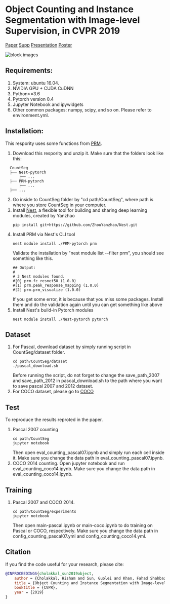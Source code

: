 # Object Counting and Instance Segmentation with Image-level Supervision, in CVPR 2019

[Paper](https://arxiv.org/abs/1903.02494) [Supp]() [Presentation]() [Poster]()

![block images](https://github.com/GuoleiSun/CountSeg/blob/master/demo/images/block.png)


## Requirements:
1. System: ubuntu 16.04. 
2. NVIDIA GPU + CUDA CuDNN
3. Python>=3.6
4. Pytorch version 0.4 
5. Jupyter Notebook and ipywidgets 
6. Other common packages: numpy, scipy, and so on. Please refer to environment.yml.

## Installation:
This respority uses some functions from [PRM](https://github.com/ZhouYanzhao/PRM).
1. Download this respority and unzip it. Make sure that the folders look like this:
```
  CountSeg
  ├── Nest-pytorch
      ├── ...
  ├── PRM-pytorch
      ├── ...
  ├── ...
```
2. Go inside to CountSeg folder by "cd path/CountSeg", where path is where you store CountSeg in your computer.
3. Install [Nest](https://github.com/ZhouYanzhao/Nest), a flexible tool for building and sharing deep learning modules, created by Yanzhao
   ```
   pip install git+https://github.com/ZhouYanzhao/Nest.git
   ```
4. Install PRM via Nest's CLI tool
   ```
   nest module install ./PRM-pytorch prm
   ```
   Validate the installation by "nest module list --filter prm", you should see something like this.
   ```
   ## Output:
   #
   # 3 Nest modules found.
   #[0] prm.fc_resnet50 (1.0.0)
   #[1] prm.peak_response_mapping (1.0.0)
   #[2] prm.prm_visualize (1.0.0)
   ```
   If you get some error, it is because that you miss some packages. Install them and do the validation again until you can get something like above
4. Install Nest's build-in Pytorch modules
   ```
   nest module install ./Nest-pytorch pytorch
   ```
   
## Dataset
1. For Pascal, download dataset by simply running script in CountSeg/dataset folder. 
   ```
   cd path/CountSeg/dataset
   ./pascal_download.sh
   ```
   Before running the script, do not forget to change the save_path_2007 and save_path_2012 in pascal_download.sh to the path where you want to save pascal 2007 and 2012 dataset.
2. For COCO dataset, please go to [COCO](http://cocodataset.org/#download)

## Test
To reproduce the results reproted in the paper.
1. Pascal 2007 counting
   ```
   cd path/CountSeg
   jupyter notebook
   ```
   Then open eval_counting_pascal07.ipynb and simply run each cell inside it. Make sure you change the data path in eval_counting_pascal07.ipynb.
2. COCO 2014 counting. Open jupyter notebook and run eval_counting_coco14.ipynb. Make sure you change the data path in eval_counting_coco14.ipynb.

## Training
1. Pascal 2007 and COCO 2014. 
   ```
   cd path/CountSeg/experiments
   jupyter notebook
   ```
   Then open main-pascal.ipynb or main-coco.ipynb to do training on Pascal or COCO, respectively. Make sure you change the data path in config_counting_pascal07.yml and config_counting_coco14.yml.
   
## Citation 
If you find the code useful for your research, please cite:
```bibtex
@INPROCEEDINGS{cholakkal_sun2019object,
    author = {Cholakkal, Hisham and Sun, Guolei and Khan, Fahad Shahbaz and Shao, Ling},
    title = {Object Counting and Instance Segmentation with Image-level Supervision},
    booktitle = {CVPR},
    year = {2019}
}
```
